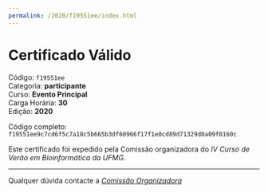 ```yaml
---
permalink: /2020/f19551ee/index.html
---
```


# Certificado Válido

Código: `f19551ee`<br>
Categoria: **participante**<br>
Curso: **Evento Principal**<br>
Carga Horária: **30**<br>
Edição: **2020**<br>


Código completo: `f19551ee9c7cd6f5c7a18c5b665b3df60966f17f1e0cd89d71329d0a09f0160c`


Este certificado foi expedido pela Comissão organizadora do *IV Curso de Verão em Bioinformática da UFMG*.

----

Qualquer dúvida contacte a [_Comissão Organizadora_](<mailto:cursobioinfoufmg@gmail.com$subject=[Certificados]>)

